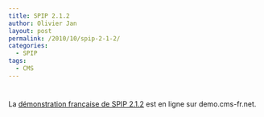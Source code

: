 ```yaml
---
title: SPIP 2.1.2
author: Olivier Jan
layout: post
permalink: /2010/10/spip-2-1-2/
categories:
  - SPIP
tags:
  - CMS
---
```

# 

La [démonstration française de SPIP 2.1.2][1] est en ligne sur demo.cms-fr.net.

 [1]: /demo/spip/